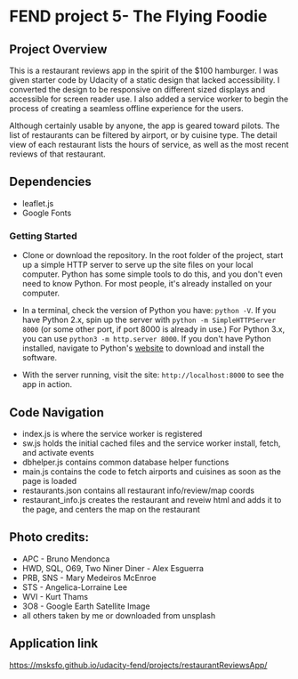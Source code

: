 # FEND project 5- The Flying Foodie

## Project Overview

This is a restaurant reviews app in the spirit of the $100 hamburger. I was given starter code by Udacity of a static design that lacked accessibility. I converted the design to be responsive on different sized displays and accessible for screen reader use. I also added a service worker to begin the process of creating a seamless offline experience for the users.

Although certainly usable by anyone, the app is geared toward pilots. The list of restaurants can be filtered by airport, or by cuisine type. The detail view of each restaurant lists the hours of service, as well as the most recent reviews of that restaurant. 


## Dependencies 

* leaflet.js
* Google Fonts

### Getting Started

* Clone or download the repository.  In the root folder of the project, start up a simple HTTP server to serve up the site files on your local computer. Python has some simple tools to do this, and you don't even need to know Python. For most people, it's already installed on your computer. 

* In a terminal, check the version of Python you have: `python -V`. If you have Python 2.x, spin up the server with `python -m SimpleHTTPServer 8000` (or some other port, if port 8000 is already in use.) For Python 3.x, you can use `python3 -m http.server 8000`. If you don't have Python installed, navigate to Python's [website](https://www.python.org/) to download and install the software.

* With the server running, visit the site: `http://localhost:8000` to see the app in action.

## Code Navigation 

* index.js is where the service worker is registered
* sw.js holds the initial cached files and the service worker install, fetch, and activate events
* dbhelper.js contains common database helper functions
* main.js contains the code to fetch airports and cuisines as soon as the page is loaded
* restaurants.json contains all restaurant info/review/map coords
* restaurant_info.js creates the restaurant and reveiw html and adds it to the page, and centers the map on the restaurant


## Photo credits:

* APC - Bruno Mendonca
* HWD, SQL, O69, Two Niner Diner - Alex Esguerra
* PRB, SNS - Mary Medeiros McEnroe
* STS - Angelica-Lorraine Lee
* WVI - Kurt Thams
* 3O8 - Google Earth Satellite Image
* all others taken by me or downloaded from unsplash

## Application link 

https://msksfo.github.io/udacity-fend/projects/restaurantReviewsApp/



